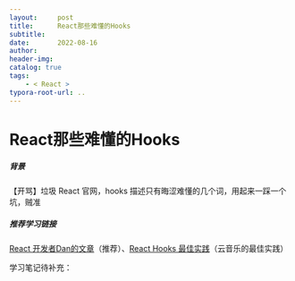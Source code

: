 ```yaml
---
layout:     post
title:      React那些难懂的Hooks
subtitle:  
date:       2022-08-16
author:     
header-img: 
catalog: true
tags:
    - < React >
typora-root-url: ..
---
```


# React那些难懂的Hooks

##### 背景

【开骂】垃圾 React 官网，hooks 描述只有晦涩难懂的几个词，用起来一踩一个坑，贼准

##### 推荐学习链接

[React 开发者Dan的文章](https://overreacted.io/zh-hans/a-complete-guide-to-useeffect/)（推荐）、[React Hooks 最佳实践](https://juejin.cn/post/6844904165500518414)（云音乐的最佳实践）

学习笔记待补充：
